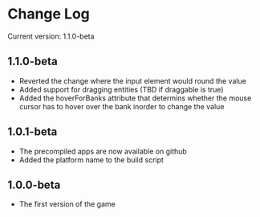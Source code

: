 # Change Log
Current version: 1.1.0-beta

## 1.1.0-beta
- Reverted the change where the input element would round the value
- Added support for dragging entities (TBD if draggable is true)
- Added the hoverForBanks attribute that determins whether the mouse cursor has to hover over the bank inorder to change the value

## 1.0.1-beta
- The precompiled apps are now available on github
- Added the platform name to the build script

## 1.0.0-beta
- The first version of the game

